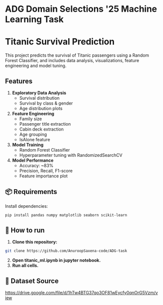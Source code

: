 # ADG Domain Selections '25 Machine Learning Task
# Titanic Survival Prediction 
This project predicts the survival of Titanic passengers using a Random Forest Classifier, and includes data analysis, visualizations, feature engineering and model tuning.

## Features
1. **Exploratory Data Analysis**  
   - Survival distribution  
   - Survival by class & gender  
   - Age distribution plots  
2. **Feature Engineering**  
   - Family size  
   - Passenger title extraction  
   - Cabin deck extraction  
   - Age grouping  
   - IsAlone feature  
3. **Model Training**  
   - Random Forest Classifier  
   - Hyperparameter tuning with RandomizedSearchCV  
4. **Model Performance**  
   - Accuracy: ~83%  
   - Precision, Recall, F1-score  
   - Feature importance plot

## 📦 Requirements
Install dependencies:
```bash
pip install pandas numpy matplotlib seaborn scikit-learn
```
## 🚀 How to run
1. **Clone this repository:**
```bash
git clone https://github.com/AnuroopSaxena-code/ADG-task
```
2. **Open titanic_ml.ipynb in jupyter notebook.**
3. **Run all cells.**

## 📜 Dataset Source
https://drive.google.com/file/d/1hTw4BTG37qo3OF81wEycfy0qnOrG5Vzm/view
